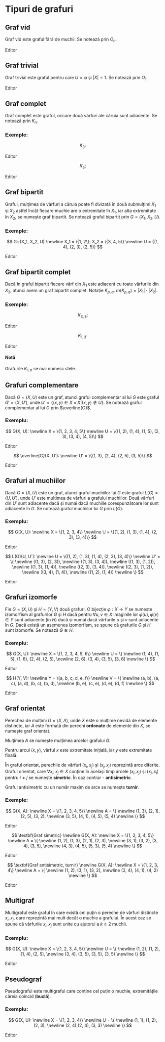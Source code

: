<script setup lang="ts">
import { useTemplateRef } from 'vue'
import { useElementSize} from '@vueuse/core'
import GraphVisualization from './components/GraphVisualization.vue'
import { GraphType } from './components/types'
import {
  grafVid,
  grafTrivial,
  grafComplet3,
  grafComplet5,
  grafBipartit,
  grafBipartit3_3,
  grafBipartit1_3,
  grafCompl1,
  grafCompl2,
  grafMuc1,
  grafMuc2,
  grafIzomorf1,
  grafIzomorf2,
  grafOrientat1,
  grafOrientat2,
  grafOrientat3,
  multigraf,
  pseudoGraf,
} from './tipuri.ts'

const fullWidth = useTemplateRef<HTMLDivElement>('full-width')

const { width } = useElementSize(fullWidth)
</script>

# Tipuri de grafuri

<div ref="full-width" class="w-full" />

## Graf vid

Graf vid este graful fără de muchii. Se notează prin $O_n$.

<div class="h-[200px]">
  <GraphVisualization :graph="grafVid" />
</div>

<p><a :href="`./editor.html?graph=${encodeURIComponent(JSON.stringify(grafVid))}`">Editor</a></p>

## Graf trivial

Graf trivial este graful pentru care $U = \emptyset$ și $|X| = 1$. Se notează prin $O_1$.

<div class="h-[200px]">
  <GraphVisualization :graph="grafTrivial" />
</div>

<p><a :href="`./editor.html?graph=${encodeURIComponent(JSON.stringify(grafTrivial))}`">Editor</a></p>

## Graf complet

Graf complet este graful, oricare două vârfuri ale căruia sunt adiacente. Se notează prin $K_n$.

### Exemple:

$$
K_3:
$$

<div class="h-[200px]">
  <GraphVisualization :graph="grafComplet3" />
</div>

<p><a :href="`./editor.html?graph=${encodeURIComponent(JSON.stringify(grafComplet3))}`">Editor</a></p>

$$
K_5:
$$

<div class="h-[200px]">
  <GraphVisualization :graph="grafComplet5" />
</div>

<p><a :href="`./editor.html?graph=${encodeURIComponent(JSON.stringify(grafComplet5))}`">Editor</a></p>

## Graf bipartit

Graful, mulțimea de vârfuri a căruia poate fi divizată în două submulțimi $X_1$ și $X_2$ astfel încât fiecare muchie are o extremitate în $X_1$, iar alta extremitate în $X_2$, se numește graf bipartit. Se notează graful bipartit prin $G=(X_1, X_2, U)$.

### Exemple:

$$
G=(X_1, X_2, U)
\newline
X_1 = \{1, 2\}; X_2 = \{3, 4, 5\}
\newline
U = {(1, 4), (2, 3), (2, 5)}
$$

<div class="h-[200px]">
  <GraphVisualization
    v-if="width"
    :graph="grafBipartit"
    :defaultSize="{
      height: 200,
      width
    }"
    :defaultNodePositions="[
      { x: 292, y: 40 },
      { x: 359, y: 38 },
      { x: 295, y: 139 },
      { x: 357, y: 140 },
      { x: 417, y: 143 }
    ]"
  />
</div>

<p><a :href="`./editor.html?graph=${encodeURIComponent(JSON.stringify(grafBipartit))}`">Editor</a></p>

## Graf bipartit complet

Dacă în graful bipartit fiecare vârf din $X_1$ este adiacent cu toate vârfurile din $X_2$, atunci avem un graf bipartit complet. Notație $K_{p,q}$. $m(K_{p,q})=|X_1| \cdot |X_2|$.

### Exemple:

$$
K_{3,3}:
$$

<div class="h-[200px]">
  <GraphVisualization :graph="grafBipartit3_3" />
</div>

<p><a :href="`./editor.html?graph=${encodeURIComponent(JSON.stringify(grafBipartit3_3))}`">Editor</a></p>

$$
K_{1,3}:
$$

<div class="h-[200px]">
  <GraphVisualization :graph="grafBipartit1_3" />
</div>

<p><a :href="`./editor.html?graph=${encodeURIComponent(JSON.stringify(grafBipartit1_3))}`">Editor</a></p>

#### Notă

Grafurile $K_{1,n}$ se mai numesc stele.

## Grafuri complementare

Dacă $G=(X, U)$ este un graf, atunci graful complementar al lui $G$ este graful $G'=(X, U')$, unde $U' = \{(x, y) \in X \times X | (x, y) \notin U\}$. Se notează graful complementar al lui $G$ prin $\overline{G}$.

### Exemplu:

$$
G(X, U):
\newline
X = \{1, 2, 3, 4, 5\}
\newline
U = \{(1, 2), (1, 4), (1, 5), (2, 3), (3, 4), (4, 5)\}
$$

<div class="h-[200px]">
  <GraphVisualization :graph="grafCompl1" />
</div>

<p><a :href="`./editor.html?graph=${encodeURIComponent(JSON.stringify(grafCompl1))}`">Editor</a></p>

$$
\overline{G}(X, U'):
\newline
U' = \{(1, 3), (2, 4), (2, 5), (3, 5)\}
$$

<div class="h-[200px]">
  <GraphVisualization :graph="grafCompl2" />
</div>

<p><a :href="`./editor.html?graph=${encodeURIComponent(JSON.stringify(grafCompl2))}`">Editor</a></p>

## Grafuri al muchiilor

Dacă $G=(X, U)$ este un graf, atunci graful muchiilor lui $G$ este graful $L(G)=(U, U')$, unde $U'$ este mulțimea de vârfuri a grafului muchiilor. Două vârfuri din $U'$ sunt adiacente dacă și numai dacă muchiile corespunzătoare lor sunt adiacente în $G$. Se notează graful muchiilor lui $G$ prin $L(G)$.

### Exemplu:

$$
G(X, U):
\newline
X = \{1, 2, 3, 4\}
\newline
U = \{(1, 2), (1, 3), (1, 4), (2, 3), (3, 4)\}
$$

<div class="h-[200px]">
  <GraphVisualization :graph="grafMuc1" />
</div>

<p><a :href="`./editor.html?graph=${encodeURIComponent(JSON.stringify(grafMuc1))}`">Editor</a></p>

$$
L(G)(U, U'):
\newline
U = \{(1, 2), (1, 3), (1, 4), (2, 3), (3, 4)\}
\newline
U' = \{ \newline
  ((1, 3), (2, 3)), \newline
  ((1, 3), (3, 4)), \newline
  ((1, 3), (1, 2)), \newline
  ((1, 3), (1, 4)), \newline
  ((2, 3), (3, 4)), \newline
  ((2, 3), (1, 2)), \newline
  ((3, 4), (1, 4)), \newline
  ((1, 2), (1, 4)) \newline
\}
$$

<div class="h-[200px]">
  <GraphVisualization :graph="grafMuc2" />
</div>

<p><a :href="`./editor.html?graph=${encodeURIComponent(JSON.stringify(grafMuc2))}`">Editor</a></p>

## Grafuri izomorfe

Fie $G=(X, U)$ și $H=(Y, V)$ două grafuri. O bijecție $\varphi: X \to Y$ se numește izomorfism al grafurilor $G$ și $H$ dacă pentru $\forall u, v \in X$ imaginile lor $\varphi(u), \varphi(v) \in Y$ sunt adiacente (în $H$) dacă și numai dacă vârfurile $u$ și $v$ sunt adiacente în $G$. Dacă există un asemenea izomorfism, se spune că grafurile $G$ și $H$ sunt izomorfe. Se notează $G \cong H$.

### Exemplu:

$$
G(X, U):
\newline
X = \{1, 2, 3, 4, 5, 6\}
\newline
U = \{ \newline
(1, 4), (1, 5), (1, 6), (2, 4), (2, 5), \newline
(2, 6), (3, 4), (3, 5), (3, 6) \newline
\}
$$

<div class="h-[200px]">
  <GraphVisualization
    v-if="width"
    :graph="grafIzomorf1"
    :defaultSize="{
      height: 200,
      width
    }"
    :defaultNodePositions="[
      { x: 287.5987642209948, y: 52.586146806623624 },
      { x: 345.33173456218475, y: 36.28140381158778 },
      { x: 402.35465340884076, y: 54.92177011320642 },
      { x: 285.6794900510336, y: 144.92347181617967 },
      { x: 400.39661438524973, y: 147.53335545507963 },
      { x: 342.6387433716951, y: 163.75385199732304 }
    ]"
  />
</div>

<p><a :href="`./editor.html?graph=${encodeURIComponent(JSON.stringify(grafIzomorf1))}`">Editor</a></p>

$$
H(Y, V):
\newline
Y = \{a, b, c, d, e, f\}
\newline
V = \{ \newline
(a, b), (a, c), (a, d), (b, c), (b, d), \newline
(b, e), (c, e), (d, e), (d, f) \newline
\}
$$

<div class="h-[200px]">
  <GraphVisualization
    v-if="width"
    :graph="grafIzomorf2"
    :defaultSize="{
      height: 200,
      width
    }"
    :defaultNodePositions="[
      { x: 364.4414946113241, y: 100.41886295679576 },
      { x: 254.15817391032888, y: 68.93165569587678 },
      { x: 360.60755658046384, y: 40.546324743982865 },
      { x: 472.18414053313643, y: 100.98447098571827 },
      { x: 359.36497536871724, y: 160.1987718790276 },
      { x: 253.24365899602978, y: 128.91991373859844 }
    ]"
  />
</div>

<p><a :href="`./editor.html?graph=${encodeURIComponent(JSON.stringify(grafIzomorf2))}`">Editor</a></p>

## Graf orientat

Perechea de mulțimi $G=(X, A)$, unde $X$ este o mulțime nevidă de elemente distincte, iar $A$ este formată din perechi **ordonate** de elemente din $X$, se numește graf orientat.

Mulțimea $A$ se numește mulțimea arcelor grafului $G$.

Pentru arcul $(x, y)$, vârful $x$ este extremitate inițială, iar $y$ este extremitate finală.

În graful orientat, perechile de vârfuri $(x_i, x_j)$ și $(x_j, x_i)$ reprezintă arce diferite. Graful orientat, care $\forall x_i, x_j \in X$ conține în același timp arcele $(x_i, x_j)$ și $(x_j, x_i)$ pentru $i \neq j$ se numește **simetric**. În caz contrar - **antisimetric**.

Graful antisimetric cu un număr maxim de arce se numeşte **turnir**.

### Exemple:

$$
G(X, A):
\newline
X = \{1, 2, 3, 4, 5\}
\newline
A = \{ \newline
(1, 3), (2, 1), (2, 5), (3, 2), \newline
(3, 5), (4, 1), (4, 5), (5, 4) \newline
\}
$$

<div class="h-[200px]">
  <GraphVisualization
    v-if="width"
    :graph="grafOrientat1"
    :defaultSize="{
      height: 200,
      width
    }"
    :defaultNodePositions="[
      { x: 256.84783746245233, y: 50.05448116125311 },
      { x: 382.7389019303396, y: 21.375916834188075 },
      { x: 331.4641384145417, y: 116.55666117977609 },
      { x: 314.0844303525652, y: 173.97680281537765 },
      { x: 434.86486365070175, y: 138.03634657200593 }
    ]"
  />
</div>

<p><a :href="`./editor.html?graph=${encodeURIComponent(JSON.stringify(grafOrientat1))}`">Editor</a></p>

$$
\textbf{Graf simetric}
\newline
G(X, A):
\newline
X = \{1, 2, 3, 4, 5\}
\newline
A = \{ \newline
(1, 2), (1, 3), (2, 1), (2, 3), \newline
(3, 1), (3, 2), (3, 4), (3, 5), \newline
(4, 3), (4, 5), (5, 3), (5, 4) \newline
\}
$$

<div class="h-[200px]">
  <GraphVisualization
    v-if="width"
    :graph="grafOrientat2"
    :defaultSize="{
      height: 200,
      width
    }"
    :defaultNodePositions="[
      { x: 241.3344725415201, y: 37.35463408731846 },
      { x: 239.05451453246278, y: 157.39443041786907 },
      { x: 344.01704633781884, y: 99.34625497982151 },
      { x: 449.8808265594981, y: 42.958731610981495 },
      { x: 445.71313853081955, y: 162.94594980876596 }
    ]"
  />
</div>

<p><a :href="`./editor.html?graph=${encodeURIComponent(JSON.stringify(grafOrientat2))}`">Editor</a></p>

$$
\textbf{Graf antisimetric, turnir}
\newline
G(X, A):
\newline
X = \{1, 2, 3, 4\}
\newline
A = \{ \newline
(1, 2), (3, 1), (3, 2), \newline
(3, 4), (4, 1), (4, 2) \newline
\}
$$

<div class="h-[200px]">
  <GraphVisualization :graph="grafOrientat3" />
</div>

<p><a :href="`./editor.html?graph=${encodeURIComponent(JSON.stringify(grafOrientat3))}`">Editor</a></p>

## Multigraf

Multigraful este graful în care există cel puțin o pereche de vârfuri distincte $x_i, x_j$, care reprezintă mai mult decât o muchie a grafului. În acest caz se spune că vârfurile $x_i, x_j$ sunt unite cu ajutorul a $k \geq 2$ muchii.

### Exemplu:

$$
G(X, U):
\newline
X = \{1, 2, 3, 4, 5\}
\newline
U = \{ \newline
(1, 2), (1, 2), (1, 4), (2, 5), \newline
(3, 4), (3, 5), (3, 5), (3, 5) \newline
\}
$$

<div class="h-[200px]">
  <GraphVisualization
    v-if="width"
    :graph="multigraf"
    :defaultSize="{
      height: 200,
      width
    }"
    :defaultNodePositions="[
      { x: 295.7338628087382, y: 37.67893938312949 },
      { x: 414.4293875660266, y: 54.06284920584302 },
      { x: 342.2262408638906, y: 102.04564221790058 },
      { x: 226.59360552233352, y: 135.41943657511547 },
      { x: 441.0169032390118, y: 170.79313261800965 }
    ]"
  />
</div>

<p><a :href="`./editor.html?graph=${encodeURIComponent(JSON.stringify(multigraf))}`">Editor</a></p>

## Pseudograf

Pseudograful este multigraful care conține cel puțin o muchie, extremitățile căreia coincid (**buclă**).

### Exemplu:

$$
G(X, U):
\newline
X = \{1, 2, 3, 4\}
\newline
U = \{ \newline
(1, 1), (1, 2), (2, 3), \newline
(2, 4),(2, 4), (3, 3) \newline
\}
$$

<div class="h-[200px]">
  <GraphVisualization :graph="pseudoGraf" />
</div>

<p><a :href="`./editor.html?graph=${encodeURIComponent(JSON.stringify(pseudoGraf))}`">Editor</a></p>
